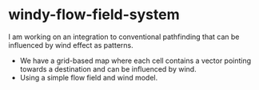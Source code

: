 # windy-flow-field-system

I am working on an integration to conventional pathfinding that can be influenced by wind effect as patterns.

- We have a grid-based map where each cell contains a vector pointing towards a destination and can be influenced by wind. <br>
- Using a simple flow field and wind model.
